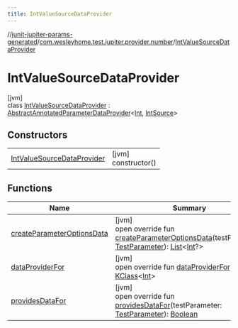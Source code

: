 ```yaml
---
title: IntValueSourceDataProvider
---
```

//[junit-jupiter-params-generated](../../../index.html)/[com.wesleyhome.test.jupiter.provider.number](../index.html)/[IntValueSourceDataProvider](index.html)



# IntValueSourceDataProvider



[jvm]\
class [IntValueSourceDataProvider](index.html) : [AbstractAnnotatedParameterDataProvider](../../com.wesleyhome.test.jupiter.provider/-abstract-annotated-parameter-data-provider/index.html)&lt;[Int](https://kotlinlang.org/api/latest/jvm/stdlib/kotlin/-int/index.html), [IntSource](../../../../annotations/annotations/com.wesleyhome.test.jupiter.annotations.number/-int-source/index.html)&gt;



## Constructors


| | |
|---|---|
| [IntValueSourceDataProvider](-int-value-source-data-provider.html) | [jvm]<br>constructor() |


## Functions


| Name | Summary |
|---|---|
| [createParameterOptionsData](create-parameter-options-data.html) | [jvm]<br>open override fun [createParameterOptionsData](create-parameter-options-data.html)(testParameter: [TestParameter](../../com.wesleyhome.test.jupiter.provider/-test-parameter/index.html)): [List](https://kotlinlang.org/api/latest/jvm/stdlib/kotlin.collections/-list/index.html)&lt;[Int](https://kotlinlang.org/api/latest/jvm/stdlib/kotlin/-int/index.html)?&gt; |
| [dataProviderFor](../../com.wesleyhome.test.jupiter.provider/-abstract-parameter-data-provider/data-provider-for.html) | [jvm]<br>open override fun [dataProviderFor](../../com.wesleyhome.test.jupiter.provider/-abstract-parameter-data-provider/data-provider-for.html)(): [KClass](https://kotlinlang.org/api/latest/jvm/stdlib/kotlin.reflect/-k-class/index.html)&lt;[Int](https://kotlinlang.org/api/latest/jvm/stdlib/kotlin/-int/index.html)&gt; |
| [providesDataFor](../../com.wesleyhome.test.jupiter.provider/-abstract-annotated-parameter-data-provider/provides-data-for.html) | [jvm]<br>open override fun [providesDataFor](../../com.wesleyhome.test.jupiter.provider/-abstract-annotated-parameter-data-provider/provides-data-for.html)(testParameter: [TestParameter](../../com.wesleyhome.test.jupiter.provider/-test-parameter/index.html)): [Boolean](https://kotlinlang.org/api/latest/jvm/stdlib/kotlin/-boolean/index.html) |


